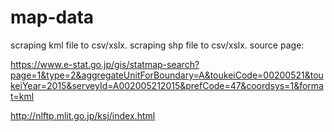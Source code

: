 # map-data
scraping kml file to csv/xslx.
scraping shp file to csv/xslx.
source page:

https://www.e-stat.go.jp/gis/statmap-search?page=1&type=2&aggregateUnitForBoundary=A&toukeiCode=00200521&toukeiYear=2015&serveyId=A002005212015&prefCode=47&coordsys=1&format=kml

http://nlftp.mlit.go.jp/ksj/index.html
